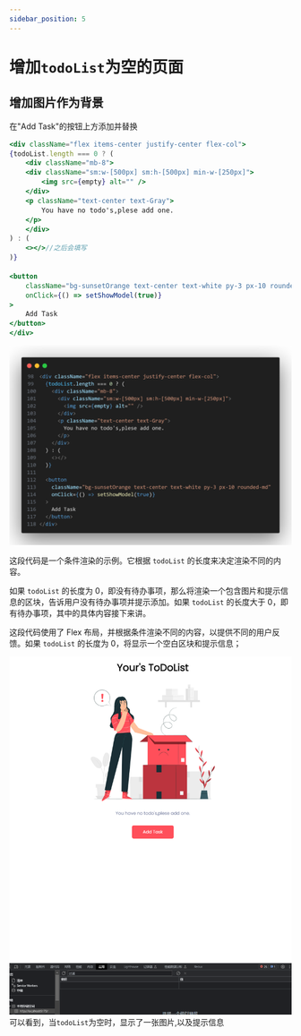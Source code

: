 ```yaml
---
sidebar_position: 5
---
```


# 增加`todoList`为空的页面

## 增加图片作为背景

在"Add Task"的按钮上方添加并替换
```jsx
<div className="flex items-center justify-center flex-col">
{todoList.length === 0 ? (
    <div className="mb-8">
    <div className="sm:w-[500px] sm:h-[500px] min-w-[250px]">
        <img src={empty} alt="" />
    </div>
    <p className="text-center text-Gray">
        You have no todo's,plese add one.
    </p>
    </div>
) : (
    <></>//之后会填写
)}

<button
    className="bg-sunsetOrange text-center text-white py-3 px-10 rounded-md"
    onClick={() => setShowModel(true)}
>
    Add Task
</button>
</div>
```
![](img/6_2.png)

这段代码是一个条件渲染的示例。它根据 `todoList` 的长度来决定渲染不同的内容。

如果 `todoList` 的长度为 0，即没有待办事项，那么将渲染一个包含图片和提示信息的区块，告诉用户没有待办事项并提示添加。如果 `todoList` 的长度大于 0，即有待办事项，其中的具体内容接下来讲。

这段代码使用了 Flex 布局，并根据条件渲染不同的内容，以提供不同的用户反馈。如果 `todoList` 的长度为 0，将显示一个空白区块和提示信息；

![](img/6_1.png)
可以看到，当`todoList`为空时，显示了一张图片,以及提示信息